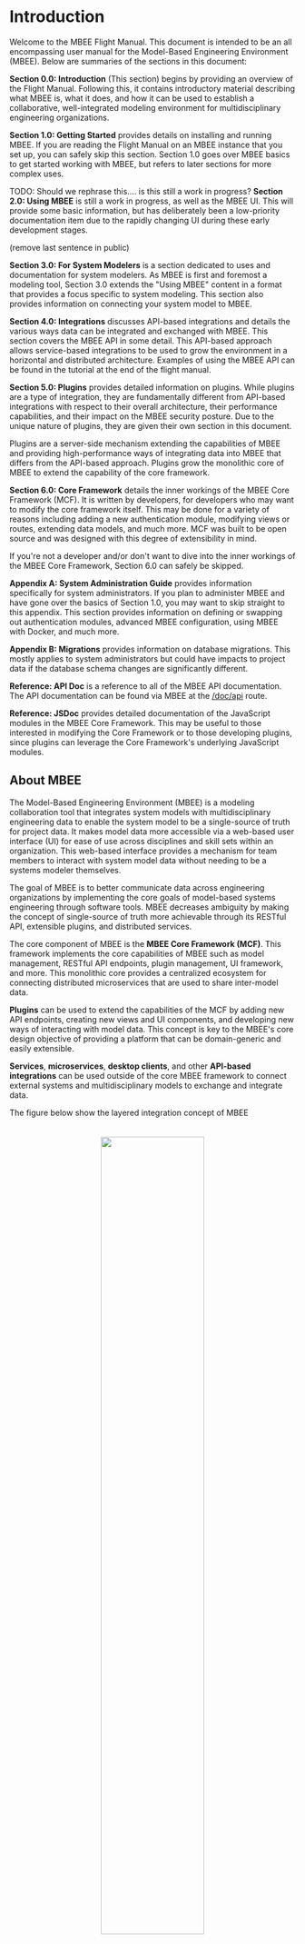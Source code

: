 # Introduction

Welcome to the MBEE Flight Manual. This document is intended to be an all
encompassing user manual for the Model-Based Engineering Environment (MBEE).
Below are summaries of the sections in this document:

**Section 0.0: Introduction** (This section) begins by providing an overview of
the Flight Manual. Following this, it contains introductory material describing
what MBEE is, what it does, and how it can be used to establish a collaborative,
well-integrated modeling environment for multidisciplinary engineering
organizations.

**Section 1.0: Getting Started** provides details on installing and running
MBEE. If you are reading the Flight Manual on an MBEE instance that you set up,
you can safely skip this section. Section 1.0 goes over MBEE basics to get
started working with MBEE, but refers to later sections for more complex uses.

TODO: Should we rephrase this.... is this still a work in progress?
**Section 2.0: Using MBEE** is still a work in progress, as well as the MBEE UI.
This will provide some basic information, but has deliberately been a low-priority
documentation item due to the rapidly changing UI during these early development stages.

<!-- START LMPI --> (remove last sentence in public)
**Section 3.0: For System Modelers**  is a section dedicated to uses and
documentation for system modelers. As MBEE is first and foremost a modeling
tool, Section 3.0 extends the "Using MBEE" content in a format that provides a
focus specific to system modeling. This section also provides information on
connecting your system model to MBEE.
<!-- END LMPI -->

**Section 4.0: Integrations** discusses API-based integrations and details the
various ways data can be integrated and exchanged with MBEE. This section
covers the MBEE API in some detail. This API-based approach allows
service-based integrations to be used to grow the environment in a horizontal
and distributed architecture. Examples of using the MBEE API can be found
in the tutorial at the end of the flight manual.

**Section 5.0: Plugins** provides detailed information on plugins. While plugins
are a type of integration, they are fundamentally different from
API-based integrations with respect to their overall architecture, their
performance capabilities, and their impact on the MBEE security posture. Due to
the unique nature of plugins, they are given their own section in this document.

Plugins are a server-side mechanism extending the capabilities of MBEE and
providing high-performance ways of integrating data into MBEE that differs from
the API-based approach. Plugins grow the monolithic core of MBEE to extend the
capability of the core framework.

**Section 6.0: Core Framework** details the inner workings of the MBEE Core
Framework (MCF). It is written by developers, for developers who may want to
modify the core framework itself. This may be done for a variety of reasons
including adding a new authentication module, modifying views or routes,
extending data models, and much more. MCF was built to be open source and was
designed with this degree of extensibility in mind.

If you're not a developer and/or don't want to dive into the inner workings of
the MBEE Core Framework, Section 6.0 can safely be skipped.

**Appendix A: System Administration Guide** provides information specifically
for system administrators. If you plan to administer MBEE and have gone over
the basics of Section 1.0, you may want to skip straight to this appendix. This
section provides information on defining or swapping out authentication modules,
advanced MBEE configuration, using MBEE with Docker, and much more.

**Appendix B: Migrations** provides information on database migrations. This
mostly applies to system administrators but could have impacts to project data
if the database schema changes are significantly different.

**Reference: API Doc** is a reference to all of the MBEE API documentation.
The API documentation can be found via MBEE at the [/doc/api](/doc/api) route.

**Reference: JSDoc** provides detailed documentation of the JavaScript modules
in the MBEE Core Framework. This may be useful to those interested in modifying
the Core Framework or to those developing plugins, since plugins can leverage
the Core Framework's underlying JavaScript modules.

## About MBEE

The Model-Based Engineering Environment (MBEE) is a modeling collaboration tool
that integrates system models with multidisciplinary engineering data to enable
the system model to be a single-source of truth for project data. It makes model
data more accessible via a web-based user interface (UI) for ease of use across
disciplines and skill sets within an organization. This web-based interface
provides a mechanism for team members to interact with system model data without
needing to be a systems modeler themselves.

The goal of MBEE is to better communicate data across engineering organizations
by implementing the core goals of model-based systems engineering through
software tools. MBEE decreases ambiguity by making the concept of single-source
of truth more achievable through its RESTful API, extensible plugins, and
distributed services.

The core component of MBEE is the **MBEE Core Framework (MCF)**. This framework
implements the core capabilities of MBEE such as model management, RESTful API
endpoints, plugin management, UI framework, and more. This monolithic core
provides a centralized ecosystem for connecting distributed microservices that
are used to share inter-model data.

**Plugins** can be used to extend the capabilities of the MCF by adding new API
endpoints, creating new views and UI components, and developing new ways of
interacting with model data. This concept is key to the MBEE's core design
objective of providing a platform that can be domain-generic and easily
extensible.

**Services**, **microservices**, **desktop clients**, and other **API-based
integrations** can be used outside of the core MBEE framework to connect
external systems and multidisciplinary models to exchange and integrate data.

The figure below show the layered integration concept of MBEE

<div style="text-align: center;">
    <img src="/img/mbee-concept.png" style="width: 60%; margin: 20px;"/>
</div>

This approach allows distributed services to be used to interact with external
systems and integrate data from external models into MBEE. These services can
be cloud-based microservices, monolithic enterprise services, desktop clients,
or any number of other clients that can access a RESTful HTTP API.
